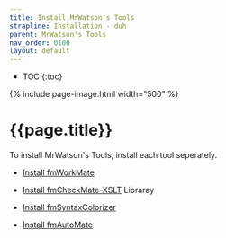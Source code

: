 ```yaml
---
title: Install MrWatson's Tools
strapline: Installation - duh
parent: MrWatson's Tools
nav_order: 0100
layout: default
---
```

- TOC
{:toc}

{% include page-image.html width="500" %}

# {{page.title}}

To install MrWatson's Tools, install each tool seperately.

- [Install fmWorkMate](install-fmworkmate.html)
- [Install fmCheckMate-XSLT](install-fmcheckmate-xslt.html) Libraray

- [Install fmSyntaxColorizer](install-fmsyntaxcolorizer.html)
- [Install fmAutoMate](install-fmautomate.html)

